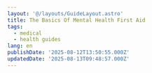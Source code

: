 ```yaml
---
layout: '@/layouts/GuideLayout.astro'
title: The Basics Of Mental Health First Aid
tags:
  - medical
  - health guides
lang: en
publishDate: '2025-08-12T13:50:55.000Z'
updatedDate: '2025-08-13T09:48:57.000Z'
---
```



